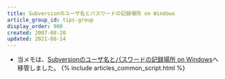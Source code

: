 ```yaml
---
title: Subversionのユーザ名とパスワードの記録場所 on Windows
article_group_id: tips-group
display_order: 900
created: 2007-08-20
updated: 2021-08-14
---
```

- 当メモは、[Subversionのユーザ名とパスワードの記録場所 on Windows](https://thinktwice.tech/it/subversion/subversion_username_and_password_record_location_on_windows/)へ移管しました。
{% include articles_common_script.html %}
